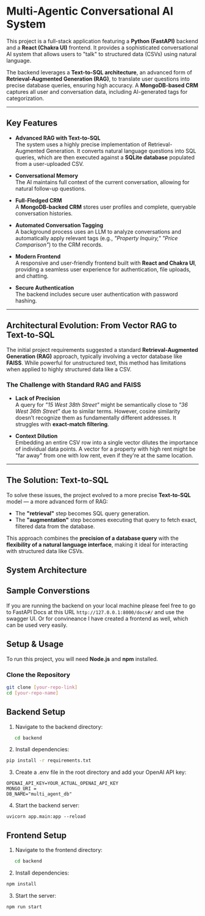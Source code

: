 # Multi-Agentic Conversational AI System

This project is a full-stack application featuring a **Python (FastAPI)** backend and a **React (Chakra UI)** frontend. It provides a sophisticated conversational AI system that allows users to "talk" to structured data (CSVs) using natural language.

The backend leverages a **Text-to-SQL architecture**, an advanced form of **Retrieval-Augmented Generation (RAG)**, to translate user questions into precise database queries, ensuring high accuracy. A **MongoDB-based CRM** captures all user and conversation data, including AI-generated tags for categorization.

---

## Key Features

- **Advanced RAG with Text-to-SQL**  
  The system uses a highly precise implementation of Retrieval-Augmented Generation. It converts natural language questions into SQL queries, which are then executed against a **SQLite database** populated from a user-uploaded CSV.

- **Conversational Memory**  
  The AI maintains full context of the current conversation, allowing for natural follow-up questions.

- **Full-Fledged CRM**  
  A **MongoDB-backed CRM** stores user profiles and complete, queryable conversation histories.

- **Automated Conversation Tagging**  
  A background process uses an LLM to analyze conversations and automatically apply relevant tags (e.g., _"Property Inquiry," "Price Comparison"_) to the CRM records.

- **Modern Frontend**  
  A responsive and user-friendly frontend built with **React and Chakra UI**, providing a seamless user experience for authentication, file uploads, and chatting.

- **Secure Authentication**  
  The backend includes secure user authentication with password hashing.

---

## Architectural Evolution: From Vector RAG to Text-to-SQL

The initial project requirements suggested a standard **Retrieval-Augmented Generation (RAG)** approach, typically involving a vector database like **FAISS**. While powerful for unstructured text, this method has limitations when applied to highly structured data like a CSV.

### The Challenge with Standard RAG and FAISS

- **Lack of Precision**  
  A query for _"15 West 38th Street"_ might be semantically close to _"36 West 36th Street"_ due to similar terms. However, cosine similarity doesn’t recognize them as fundamentally different addresses. It struggles with **exact-match filtering**.

- **Context Dilution**  
  Embedding an entire CSV row into a single vector dilutes the importance of individual data points. A vector for a property with high rent might be "far away" from one with low rent, even if they're at the same location.

---

## The Solution: Text-to-SQL

To solve these issues, the project evolved to a more precise **Text-to-SQL** model — a more advanced form of RAG:

- The **"retrieval"** step becomes SQL query generation.
- The **"augmentation"** step becomes executing that query to fetch exact, filtered data from the database.

This approach combines the **precision of a database query** with the **flexibility of a natural language interface**, making it ideal for interacting with structured data like CSVs.


## System Architecture


## Sample Converstions
If you are running the backend on your local machine please feel free to go to FastAPI Docs at this URL `http://127.0.0.1:8000/docs#/` and use the swagger UI. Or for convineance I have created a frontend as well, which can be used very easily. 


## Setup & Usage

To run this project, you will need **Node.js** and **npm** installed.

### Clone the Repository

```bash
git clone [your-repo-link]
cd [your-repo-name]
```
## Backend Setup

1. Navigate to the backend directory:
```bash
   cd backend
```
2. Install dependencies:
```bash
pip install -r requirements.txt
```
3. Create a .env file in the root directory and add your OpenAI API key:
```
OPENAI_API_KEY=YOUR_ACTUAL_OPENAI_API_KEY
MONGO_URI = 
DB_NAME="multi_agent_db"
```

4. Start the backend server:

```
uvicorn app.main:app --reload
```

## Frontend Setup
1. Navigate to the frontend directory:
```bash
   cd backend
```
2. Install dependencies:
```bash
npm install
```
3. Start the server:
```
npm run start
```